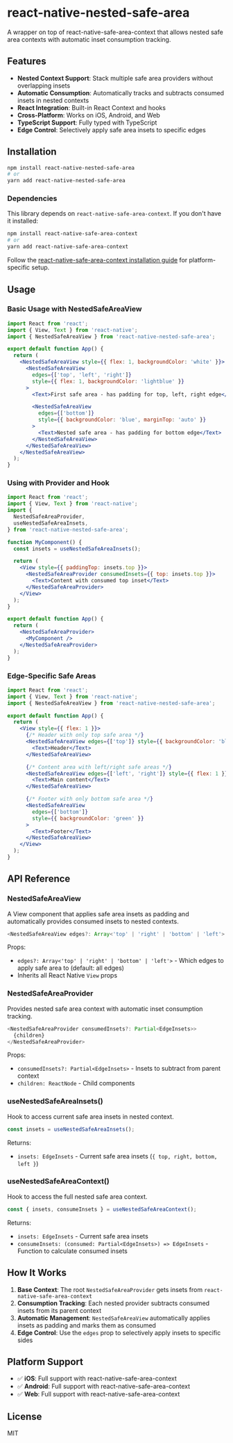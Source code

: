 # react-native-nested-safe-area

A wrapper on top of react-native-safe-area-context that allows nested safe area contexts with automatic inset consumption tracking.

## Features

- **Nested Context Support**: Stack multiple safe area providers without overlapping insets
- **Automatic Consumption**: Automatically tracks and subtracts consumed insets in nested contexts
- **React Integration**: Built-in React Context and hooks
- **Cross-Platform**: Works on iOS, Android, and Web
- **TypeScript Support**: Fully typed with TypeScript
- **Edge Control**: Selectively apply safe area insets to specific edges

## Installation

```sh
npm install react-native-nested-safe-area
# or
yarn add react-native-nested-safe-area
```

### Dependencies

This library depends on `react-native-safe-area-context`. If you don't have it installed:

```sh
npm install react-native-safe-area-context
# or
yarn add react-native-safe-area-context
```

Follow the [react-native-safe-area-context installation guide](https://github.com/th3rdwave/react-native-safe-area-context#getting-started) for platform-specific setup.

## Usage

### Basic Usage with NestedSafeAreaView

```jsx
import React from 'react';
import { View, Text } from 'react-native';
import { NestedSafeAreaView } from 'react-native-nested-safe-area';

export default function App() {
  return (
    <NestedSafeAreaView style={{ flex: 1, backgroundColor: 'white' }}>
      <NestedSafeAreaView
        edges={['top', 'left', 'right']}
        style={{ flex: 1, backgroundColor: 'lightblue' }}
      >
        <Text>First safe area - has padding for top, left, right edge</Text>

        <NestedSafeAreaView
          edges={['bottom']}
          style={{ backgroundColor: 'blue', marginTop: 'auto' }}
        >
          <Text>Nested safe area - has padding for bottom edge</Text>
        </NestedSafeAreaView>
      </NestedSafeAreaView>
    </NestedSafeAreaView>
  );
}
```

### Using with Provider and Hook

```jsx
import React from 'react';
import { View, Text } from 'react-native';
import {
  NestedSafeAreaProvider,
  useNestedSafeAreaInsets,
} from 'react-native-nested-safe-area';

function MyComponent() {
  const insets = useNestedSafeAreaInsets();

  return (
    <View style={{ paddingTop: insets.top }}>
      <NestedSafeAreaProvider consumedInsets={{ top: insets.top }}>
        <Text>Content with consumed top inset</Text>
      </NestedSafeAreaProvider>
    </View>
  );
}

export default function App() {
  return (
    <NestedSafeAreaProvider>
      <MyComponent />
    </NestedSafeAreaProvider>
  );
}
```

### Edge-Specific Safe Areas

```jsx
import React from 'react';
import { View, Text } from 'react-native';
import { NestedSafeAreaView } from 'react-native-nested-safe-area';

export default function App() {
  return (
    <View style={{ flex: 1 }}>
      {/* Header with only top safe area */}
      <NestedSafeAreaView edges={['top']} style={{ backgroundColor: 'blue' }}>
        <Text>Header</Text>
      </NestedSafeAreaView>

      {/* Content area with left/right safe areas */}
      <NestedSafeAreaView edges={['left', 'right']} style={{ flex: 1 }}>
        <Text>Main content</Text>
      </NestedSafeAreaView>

      {/* Footer with only bottom safe area */}
      <NestedSafeAreaView
        edges={['bottom']}
        style={{ backgroundColor: 'green' }}
      >
        <Text>Footer</Text>
      </NestedSafeAreaView>
    </View>
  );
}
```

## API Reference

### NestedSafeAreaView

A View component that applies safe area insets as padding and automatically provides consumed insets to nested contexts.

```typescript
<NestedSafeAreaView edges?: Array<'top' | 'right' | 'bottom' | 'left'> />
```

Props:

- `edges?: Array<'top' | 'right' | 'bottom' | 'left'>` - Which edges to apply safe area to (default: all edges)
- Inherits all React Native `View` props

### NestedSafeAreaProvider

Provides nested safe area context with automatic inset consumption tracking.

```typescript
<NestedSafeAreaProvider consumedInsets?: Partial<EdgeInsets>>
  {children}
</NestedSafeAreaProvider>
```

Props:

- `consumedInsets?: Partial<EdgeInsets>` - Insets to subtract from parent context
- `children: ReactNode` - Child components

### useNestedSafeAreaInsets()

Hook to access current safe area insets in nested context.

```typescript
const insets = useNestedSafeAreaInsets();
```

Returns:

- `insets: EdgeInsets` - Current safe area insets (`{ top, right, bottom, left }`)

### useNestedSafeAreaContext()

Hook to access the full nested safe area context.

```typescript
const { insets, consumeInsets } = useNestedSafeAreaContext();
```

Returns:

- `insets: EdgeInsets` - Current safe area insets
- `consumeInsets: (consumed: Partial<EdgeInsets>) => EdgeInsets` - Function to calculate consumed insets

## How It Works

1. **Base Context**: The root `NestedSafeAreaProvider` gets insets from `react-native-safe-area-context`
2. **Consumption Tracking**: Each nested provider subtracts consumed insets from its parent context
3. **Automatic Management**: `NestedSafeAreaView` automatically applies insets as padding and marks them as consumed
4. **Edge Control**: Use the `edges` prop to selectively apply insets to specific sides

## Platform Support

- ✅ **iOS**: Full support with react-native-safe-area-context
- ✅ **Android**: Full support with react-native-safe-area-context
- ✅ **Web**: Full support with react-native-safe-area-context

## License

MIT
